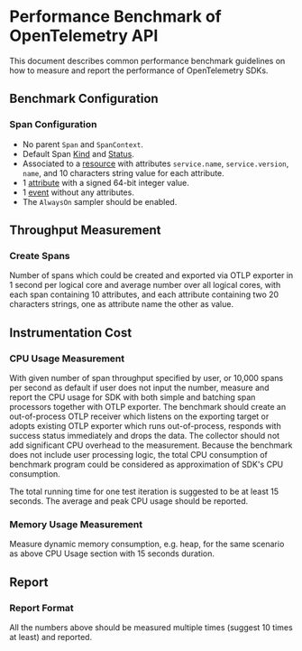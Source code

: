 # Performance Benchmark of OpenTelemetry API

This document describes common performance benchmark guidelines on how to
measure and report the performance of OpenTelemetry SDKs.

## Benchmark Configuration

### Span Configuration

- No parent `Span` and `SpanContext`.
- Default Span [Kind](./trace/api.md#spankind) and
  [Status](./trace/api.md#set-status).
- Associated to a [resource](overview.md#resources) with attributes
  `service.name`, `service.version`, `name`, and 10 characters string value for
  each attribute.
- 1 [attribute](./common/common.md#attributes) with a signed 64-bit integer
  value.
- 1 [event](./trace/api.md#add-events) without any attributes.
- The `AlwaysOn` sampler should be enabled.

## Throughput Measurement

### Create Spans

Number of spans which could be created and exported via OTLP exporter in 1
second per logical core and average number over all logical cores, with each
span containing 10 attributes, and each attribute containing two 20 characters
strings, one as attribute name the other as value.

## Instrumentation Cost

### CPU Usage Measurement

With given number of span throughput specified by user, or 10,000 spans per
second as default if user does not input the number, measure and report the CPU
usage for SDK with both simple and batching span processors together with OTLP
exporter. The benchmark should create an out-of-process OTLP receiver which
listens on the exporting target or adopts existing OTLP exporter which runs
out-of-process, responds with success status immediately and drops the data. The
collector should not add significant CPU overhead to the measurement. Because
the benchmark does not include user processing logic, the total CPU consumption
of benchmark program could be considered as approximation of SDK's CPU
consumption.

The total running time for one test iteration is suggested to be at least 15
seconds. The average and peak CPU usage should be reported.

### Memory Usage Measurement

Measure dynamic memory consumption, e.g. heap, for the same scenario as above
CPU Usage section with 15 seconds duration.

## Report

### Report Format

All the numbers above should be measured multiple times (suggest 10 times at
least) and reported.
